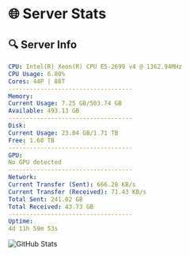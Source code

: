 # 🌐 Server Stats
## 🔍 Server Info
```yaml
CPU: Intel(R) Xeon(R) CPU E5-2699 v4 @ 1362.94MHz
CPU Usage: 6.80%
Cores: 44P | 88T
-----------------------------------
Memory:
Current Usage: 7.25 GB/503.74 GB
Available: 493.13 GB
-----------------------------------
Disk:
Current Usage: 23.04 GB/1.71 TB
Free: 1.60 TB
-----------------------------------
GPU:
No GPU detected
-----------------------------------
Network:
Current Transfer (Sent): 666.28 KB/s
Current Transfer (Received): 71.43 KB/s
Total Sent: 241.02 GB
Total Received: 43.73 GB
-----------------------------------
Uptime:
4d 11h 59m 53s
```
![GitHub Stats](https://img.shields.io/badge/Updated-2025-04-24_05:08:41-blue)